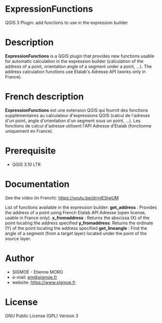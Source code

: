# ExpressionFunctions
QGIS 3 Plugin: add functions to use in the expression builder

Description
===========
**ExpressionFunctions** is a QGIS plugin that provides new functions usable for automatic calculation in the expression builder (calculation of the address of a point, orientation angle of a segment under a point, ...). The address calculation functions use Etalab's Adresse API (works only in France).

French description
==================
**ExpressionFunctions** est une extension QGIS qui fournit des fonctions supplémentaires au calculateur d'expressions QGIS (calcul de l'adresse d'un point, angle d'orientation d'un segment sous un point, ...). Les fonctions de calcul d'adresse utilisent l'API Adresse d'Etalab (fonctionne uniquement en France).

Prerequisite
============
* QGIS 3.10 LTR

Documentation
=============
See the video (in French): https://youtu.be/drrnjESjwUM

List of functions available in the expression builder:
**get_address** : Provides the address of a point using French Etalab API Adresse (open license, usable in France only).
**x_fromaddress** : Returns the abscissa (X) of the point locating the address specified
**y_fromaddress**: Returns the ordinate (Y) of the point locating the address specified
**get_lineangle** :  Find the angle of a segment (from a target layer) located under the point of the source layer.

Author
======
* SIGMOÉ - Etienne MORO
* e-mail: em@sigmoe.fr
* website: https://www.sigmoe.fr

License
=======
GNU Public License (GPL) Version 3
